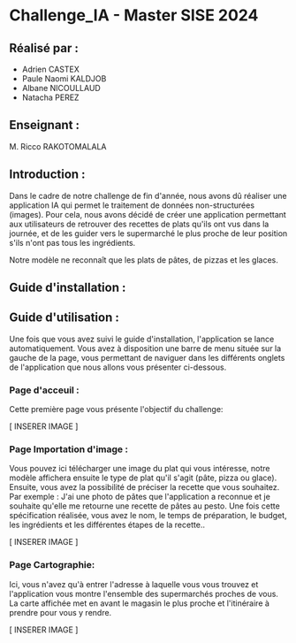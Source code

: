 # Challenge_IA - Master SISE 2024

## Réalisé par :

- Adrien CASTEX
- Paule Naomi KALDJOB 
- Albane NICOULLAUD
- Natacha PEREZ

## Enseignant : 

M. Ricco RAKOTOMALALA

## Introduction : 

Dans le cadre de notre challenge de fin d'année, nous avons dû réaliser une application IA qui permet le traitement de données non-structurées (images). Pour cela, nous avons décidé de créer une application permettant aux utilisateurs de retrouver des recettes de plats qu'ils ont vus dans la journée, et de les guider vers le supermarché le plus proche de leur position s'ils n'ont pas tous les ingrédients.

Notre modèle ne reconnaît que les plats de pâtes, de pizzas et les glaces.

## Guide d'installation :

## Guide d'utilisation : 

Une fois que vous avez suivi le guide d'installation, l'application se lance automatiquement. 
Vous avez à disposition une barre de menu située sur la gauche de la page, vous permettant de naviguer dans les différents onglets de l'application que nous allons vous présenter ci-dessous.

### Page d'acceuil :

Cette première page vous présente l'objectif du challenge:

[ INSERER IMAGE ]

### Page Importation d'image :

Vous pouvez ici télécharger une image du plat qui vous intéresse, notre modèle affichera ensuite le type de plat qu'il s'agit (pâte, pizza ou glace).
Ensuite, vous avez la possibilité de préciser la recette que vous souhaitez. Par exemple : J'ai une photo de pâtes que l'application a reconnue et je souhaite qu'elle me retourne une recette de pâtes au pesto.
Une fois cette spécification réalisée, vous avez le nom, le temps de préparation, le budget, les ingrédients et les différentes étapes de la recette..

[ INSERER IMAGE ]
### Page Cartographie:

Ici, vous n'avez qu'à entrer l'adresse à laquelle vous vous trouvez et l'application vous montre l'ensemble des supermarchés proches de vous. La carte affichée met en avant le magasin le plus proche et l'itinéraire à prendre pour vous y rendre.

[ INSERER IMAGE ]
